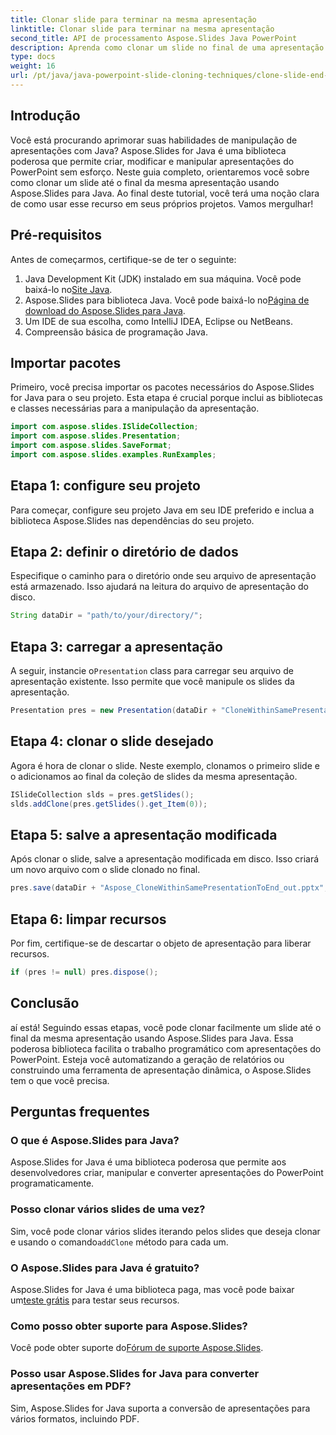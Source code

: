 ```yaml
---
title: Clonar slide para terminar na mesma apresentação
linktitle: Clonar slide para terminar na mesma apresentação
second_title: API de processamento Aspose.Slides Java PowerPoint
description: Aprenda como clonar um slide no final de uma apresentação usando Aspose.Slides for Java com este guia passo a passo. Perfeito para desenvolvedores Java.
type: docs
weight: 16
url: /pt/java/java-powerpoint-slide-cloning-techniques/clone-slide-end-within-same-presentation-powerpoint/
---
```

## Introdução
Você está procurando aprimorar suas habilidades de manipulação de apresentações com Java? Aspose.Slides for Java é uma biblioteca poderosa que permite criar, modificar e manipular apresentações do PowerPoint sem esforço. Neste guia completo, orientaremos você sobre como clonar um slide até o final da mesma apresentação usando Aspose.Slides para Java. Ao final deste tutorial, você terá uma noção clara de como usar esse recurso em seus próprios projetos. Vamos mergulhar!
## Pré-requisitos
Antes de começarmos, certifique-se de ter o seguinte:
1.  Java Development Kit (JDK) instalado em sua máquina. Você pode baixá-lo no[Site Java](https://www.oracle.com/java/technologies/javase-downloads.html).
2.  Aspose.Slides para biblioteca Java. Você pode baixá-lo no[Página de download do Aspose.Slides para Java](https://releases.aspose.com/slides/java/).
3. Um IDE de sua escolha, como IntelliJ IDEA, Eclipse ou NetBeans.
4. Compreensão básica de programação Java.
## Importar pacotes
Primeiro, você precisa importar os pacotes necessários do Aspose.Slides for Java para o seu projeto. Esta etapa é crucial porque inclui as bibliotecas e classes necessárias para a manipulação da apresentação.
```java
import com.aspose.slides.ISlideCollection;
import com.aspose.slides.Presentation;
import com.aspose.slides.SaveFormat;
import com.aspose.slides.examples.RunExamples;
```
## Etapa 1: configure seu projeto
Para começar, configure seu projeto Java em seu IDE preferido e inclua a biblioteca Aspose.Slides nas dependências do seu projeto.
## Etapa 2: definir o diretório de dados
Especifique o caminho para o diretório onde seu arquivo de apresentação está armazenado. Isso ajudará na leitura do arquivo de apresentação do disco.
```java
String dataDir = "path/to/your/directory/";
```
## Etapa 3: carregar a apresentação
 A seguir, instancie o`Presentation` class para carregar seu arquivo de apresentação existente. Isso permite que você manipule os slides da apresentação.
```java
Presentation pres = new Presentation(dataDir + "CloneWithinSamePresentationToEnd.pptx");
```
## Etapa 4: clonar o slide desejado
Agora é hora de clonar o slide. Neste exemplo, clonamos o primeiro slide e o adicionamos ao final da coleção de slides da mesma apresentação.
```java
ISlideCollection slds = pres.getSlides();
slds.addClone(pres.getSlides().get_Item(0));
```
## Etapa 5: salve a apresentação modificada
Após clonar o slide, salve a apresentação modificada em disco. Isso criará um novo arquivo com o slide clonado no final.
```java
pres.save(dataDir + "Aspose_CloneWithinSamePresentationToEnd_out.pptx", SaveFormat.Pptx);
```
## Etapa 6: limpar recursos
Por fim, certifique-se de descartar o objeto de apresentação para liberar recursos.
```java
if (pres != null) pres.dispose();
```
## Conclusão
aí está! Seguindo essas etapas, você pode clonar facilmente um slide até o final da mesma apresentação usando Aspose.Slides para Java. Essa poderosa biblioteca facilita o trabalho programático com apresentações do PowerPoint. Esteja você automatizando a geração de relatórios ou construindo uma ferramenta de apresentação dinâmica, o Aspose.Slides tem o que você precisa.
## Perguntas frequentes
### O que é Aspose.Slides para Java?
Aspose.Slides for Java é uma biblioteca poderosa que permite aos desenvolvedores criar, manipular e converter apresentações do PowerPoint programaticamente.
### Posso clonar vários slides de uma vez?
 Sim, você pode clonar vários slides iterando pelos slides que deseja clonar e usando o comando`addClone` método para cada um.
### O Aspose.Slides para Java é gratuito?
 Aspose.Slides for Java é uma biblioteca paga, mas você pode baixar um[teste grátis](https://releases.aspose.com/) para testar seus recursos.
### Como posso obter suporte para Aspose.Slides?
 Você pode obter suporte do[Fórum de suporte Aspose.Slides](https://forum.aspose.com/c/slides/11).
### Posso usar Aspose.Slides for Java para converter apresentações em PDF?
Sim, Aspose.Slides for Java suporta a conversão de apresentações para vários formatos, incluindo PDF.